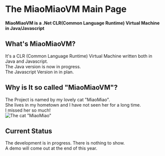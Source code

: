 The MiaoMiaoVM Main Page
=============

**MiaoMiaoVM is a .Net CLR(Common Language Runtime) Virtual Machine in Java/Javascript**

## What's MiaoMiaoVM?

It's a CLR (Common Language Runtime) Virtual Machine written both in Java and Javascript.   
The Java version is now in progress.   
The Javascript Version in in plan.   

## Why is It  so called "MiaoMiaoVM"?

The Project is named by my lovely cat "MiaoMiao".   
She lives in my hometown and I have not seen her for a long time.   
I missed her so much!   
![The cat "MiaoMiao"](https://raw.github.com/zms351/MiaoMiaoVM/master/doc/images/miaomiao01.png)

## Current Status

The development is in progress. There is nothing to show.   
A demo will come out at the end of this year.   
